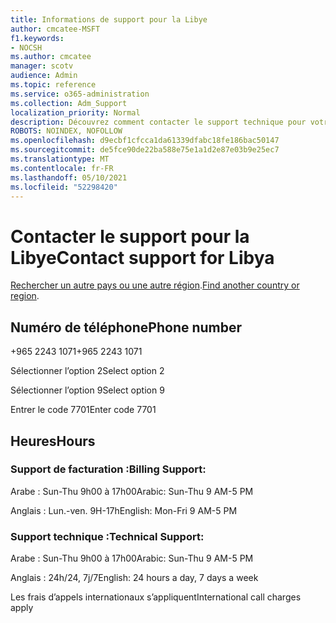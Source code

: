 ```yaml
---
title: Informations de support pour la Libye
author: cmcatee-MSFT
f1.keywords:
- NOCSH
ms.author: cmcatee
manager: scotv
audience: Admin
ms.topic: reference
ms.service: o365-administration
ms.collection: Adm_Support
localization_priority: Normal
description: Découvrez comment contacter le support technique pour votre pays ou région.
ROBOTS: NOINDEX, NOFOLLOW
ms.openlocfilehash: d9ecbf1cfcca1da61339dfabc18fe186bac50147
ms.sourcegitcommit: de5fce90de22ba588e75e1a1d2e87e03b9e25ec7
ms.translationtype: MT
ms.contentlocale: fr-FR
ms.lasthandoff: 05/10/2021
ms.locfileid: "52298420"
---
```

# <a name="contact-support-for-libya"></a><span data-ttu-id="abf28-103">Contacter le support pour la Libye</span><span class="sxs-lookup"><span data-stu-id="abf28-103">Contact support for Libya</span></span>

<span data-ttu-id="abf28-104">[Rechercher un autre pays ou une autre région](../../business-video/get-help-support.md).</span><span class="sxs-lookup"><span data-stu-id="abf28-104">[Find another country or region](../../business-video/get-help-support.md).</span></span>

## <a name="phone-number"></a><span data-ttu-id="abf28-105">Numéro de téléphone</span><span class="sxs-lookup"><span data-stu-id="abf28-105">Phone number</span></span>
<span data-ttu-id="abf28-106">+965 2243 1071</span><span class="sxs-lookup"><span data-stu-id="abf28-106">+965 2243 1071</span></span>

<span data-ttu-id="abf28-107">Sélectionner l’option 2</span><span class="sxs-lookup"><span data-stu-id="abf28-107">Select option 2</span></span>

<span data-ttu-id="abf28-108">Sélectionner l’option 9</span><span class="sxs-lookup"><span data-stu-id="abf28-108">Select option 9</span></span>

<span data-ttu-id="abf28-109">Entrer le code 7701</span><span class="sxs-lookup"><span data-stu-id="abf28-109">Enter code 7701</span></span>

## <a name="hours"></a><span data-ttu-id="abf28-110">Heures</span><span class="sxs-lookup"><span data-stu-id="abf28-110">Hours</span></span>
### <a name="billing-support"></a><span data-ttu-id="abf28-111">Support de facturation :</span><span class="sxs-lookup"><span data-stu-id="abf28-111">Billing Support:</span></span>

<span data-ttu-id="abf28-112">Arabe : Sun-Thu 9h00 à 17h00</span><span class="sxs-lookup"><span data-stu-id="abf28-112">Arabic: Sun-Thu 9 AM-5 PM</span></span>

<span data-ttu-id="abf28-113">Anglais : Lun.-ven. 9H-17h</span><span class="sxs-lookup"><span data-stu-id="abf28-113">English: Mon-Fri 9 AM-5 PM</span></span>

### <a name="technical-support"></a><span data-ttu-id="abf28-114">Support technique :</span><span class="sxs-lookup"><span data-stu-id="abf28-114">Technical Support:</span></span>

<span data-ttu-id="abf28-115">Arabe : Sun-Thu 9h00 à 17h00</span><span class="sxs-lookup"><span data-stu-id="abf28-115">Arabic: Sun-Thu 9 AM-5 PM</span></span>

<span data-ttu-id="abf28-116">Anglais : 24h/24, 7j/7</span><span class="sxs-lookup"><span data-stu-id="abf28-116">English: 24 hours a day, 7 days a week</span></span>

<span data-ttu-id="abf28-117">Les frais d’appels internationaux s’appliquent</span><span class="sxs-lookup"><span data-stu-id="abf28-117">International call charges apply</span></span>

